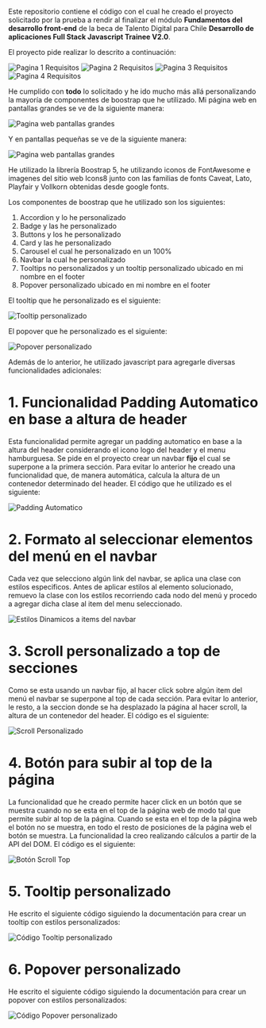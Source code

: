 Este repositorio contiene el código con el cual he creado el proyecto solicitado por la prueba a rendir al finalizar el módulo **Fundamentos del desarrollo front-end** de la beca de Talento Digital para Chile **Desarrollo de aplicaciones Full Stack Javascript Trainee V2.0**.

El proyecto pide realizar lo descrito a continuación:

![Pagina 1 Requisitos](./assets/img/screenshots/requisitos1.jpg)
![Pagina 2 Requisitos](./assets/img/screenshots/requisitos2.jpg)
![Pagina 3 Requisitos](./assets/img/screenshots/requisitos3.jpg)
![Pagina 4 Requisitos](./assets/img/screenshots/requisitos4.jpg)

He cumplido con **todo** lo solicitado y he ido mucho más allá personalizando la mayoría de componentes de boostrap que he utilizado. Mi página web en pantallas grandes se ve de la siguiente manera:

![Pagina web pantallas grandes](./assets/img/screenshots/pantalla_grande.png)

Y en pantallas pequeñas se ve de la siguiente manera:

![Pagina web pantallas grandes](./assets/img/screenshots/pantalla_small.png)

He utilizado la librería Boostrap 5, he utilizando iconos de FontAwesome e imagenes del sitio web Icons8 junto con las familias de fonts Caveat, Lato, Playfair y Vollkorn obtenidas desde google fonts.

Los componentes de boostrap que he utilizado son los siguientes:

<ol>
    <li>Accordion y lo he personalizado</li>
    <li>Badge y las he personalizado</li>
    <li>Buttons y los he personalizado</li>
    <li>Card y las he personalizado</li>
    <li>Carousel el cual he personalizado en un 100%</li>
    <li>Navbar la cual he personalizado</li>
    <li>Tooltips no personalizados y un tooltip personalizado ubicado en mi nombre en el footer</li>
    <li>Popover personalizado ubicado en mi nombre en el footer</li>
</ol>

El tooltip que he personalizado es el siguiente:

![Tooltip personalizado](./assets/img/screenshots/tooltip_personalizado.jpg)

El popover que he personalizado es el siguiente:

![Popover personalizado](./assets/img/screenshots/popover_personalizado.jpg)

Además de lo anterior, he utilizado javascript para agregarle diversas funcionalidades adicionales:

# 1. Funcionalidad Padding Automatico en base a altura de header

Esta funcionalidad permite agregar un padding automatico en base a la altura del header considerando el icono logo del header y el menu hamburguesa. Se pide en el proyecto crear un navbar **fijo** el cual se superpone a la primera sección. Para evitar lo anterior he creado una funcionalidad que, de manera automática, calcula la altura de un contenedor determinado del header.
El código que he utilizado es el siguiente:

![Padding Automatico](./assets/img/screenshots/padding_automatico.png)

# 2. Formato al seleccionar elementos del menú en el navbar

Cada vez que selecciono algún link del navbar, se aplica una clase con estilos especificos. Antes de aplicar estilos al elemento solucionado, remuevo la clase con los estilos recorriendo cada nodo del menú y procedo a agregar dicha clase al item del menu seleccionado.

![Estilos Dinamicos a items del navbar](./assets/img/screenshots/formato_items_navbar.png)

# 3. Scroll personalizado a top de secciones

Como se esta usando un navbar fijo, al hacer click sobre algún item del menú el navbar se superpone al top de cada sección. Para evitar lo anterior, le resto, a la seccion donde se ha desplazado la página al hacer scroll, la altura de un contenedor del header. El código es el siguiente:

![Scroll Personalizado](./assets/img/screenshots/scroll_personalizado.png)

# 4. Botón para subir al top de la página

La funcionalidad que he creado permite hacer click en un botón que se muestra cuando no se esta en el top de la página web de modo tal que permite subir al top de la página. Cuando se esta en el top de la página web el botón no se muestra, en todo el resto de posiciones de la página web el botón se muestra. La funcionalidad la creo realizando cálculos a partir de la API del DOM. El código es el siguiente:

![Botón Scroll Top](./assets/img/screenshots/funcionalidad_scroll_top.png)

# 5. Tooltip personalizado

He escrito el siguiente código siguiendo la documentación para crear un tooltip con estilos personalizados:

![Código Tooltip personalizado](./assets/img/screenshots/tooltip_personalizado_codigo.png)

# 6. Popover personalizado

He escrito el siguiente código siguiendo la documentación para crear un popover con estilos personalizados:

![Código Popover personalizado](./assets/img/screenshots/popover_personalizado_codigo.png)
